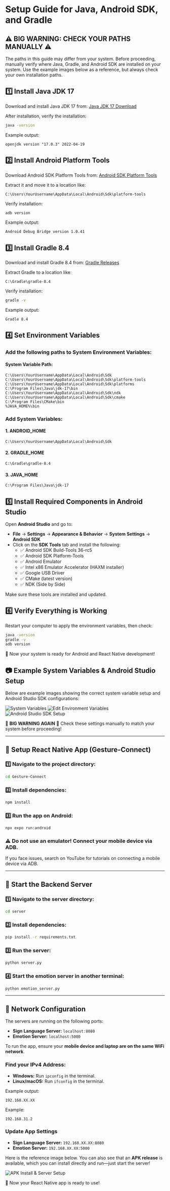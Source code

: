 # Setup Guide for Java, Android SDK, and Gradle

## ⚠️ BIG WARNING: CHECK YOUR PATHS MANUALLY ⚠️
The paths in this guide may differ from your system. Before proceeding, manually verify where Java, Gradle, and Android SDK are installed on your system. Use the example images below as a reference, but always check your own installation paths.

## 1️⃣ Install Java JDK 17

Download and install Java JDK 17 from:
[Java JDK 17 Download](https://adoptium.net/)

After installation, verify the installation:
```sh
java -version
```
Example output:
```
openjdk version "17.0.3" 2022-04-19
```

## 2️⃣ Install Android Platform Tools

Download Android SDK Platform Tools from:
[Android SDK Platform Tools](https://developer.android.com/studio/releases/platform-tools)

Extract it and move it to a location like:
```
C:\Users\YourUsername\AppData\Local\Android\Sdk\platform-tools
```

Verify installation:
```sh
adb version
```
Example output:
```
Android Debug Bridge version 1.0.41
```

## 3️⃣ Install Gradle 8.4

Download and install Gradle 8.4 from:
[Gradle Releases](https://gradle.org/releases/)

Extract Gradle to a location like:
```
C:\Gradle\gradle-8.4
```

Verify installation:
```sh
gradle -v
```
Example output:
```
Gradle 8.4
```

## 4️⃣ Set Environment Variables

### Add the following paths to **System Environment Variables**:
#### System Variable Path:
```
C:\Users\YourUsername\AppData\Local\Android\Sdk
C:\Users\YourUsername\AppData\Local\Android\Sdk\platform-tools
C:\Users\YourUsername\AppData\Local\Android\Sdk\platforms
C:\Program Files\Java\jdk-17\bin
C:\Users\YourUsername\AppData\Local\Android\Sdk\ndk
C:\Users\YourUsername\AppData\Local\Android\Sdk\cmake
C:\Program Files\CMake\bin
%JAVA_HOME%\bin
```

### Add System Variables:
#### 1. ANDROID_HOME
```
C:\Users\YourUsername\AppData\Local\Android\Sdk
```
#### 2. GRADLE_HOME
```
C:\Gradle\gradle-8.4
```
#### 3. JAVA_HOME
```
C:\Program Files\Java\jdk-17
```

## 5️⃣ Install Required Components in Android Studio

Open **Android Studio** and go to:
- **File** → **Settings** → **Appearance & Behavior** → **System Settings** → **Android SDK**
- Click on the **SDK Tools** tab and install the following:
  - ✅ Android SDK Build-Tools 36-rc5
  - ✅ Android SDK Platform-Tools
  - ✅ Android Emulator
  - ✅ Intel x86 Emulator Accelerator (HAXM installer)
  - ✅ Google USB Driver
  - ✅ CMake (latest version)
  - ✅ NDK (Side by Side)

Make sure these tools are installed and updated.

## 6️⃣ Verify Everything is Working

Restart your computer to apply the environment variables, then check:
```sh
java -version
gradle -v
adb version
```

🎉 Now your system is ready for Android and React Native development!

## 📷 Example System Variables & Android Studio Setup
Below are example images showing the correct system variable setup and Android Studio SDK configurations:

![System Variables](1.png)
![Edit Environment Variables](2.png)
![Android Studio SDK Setup](3.png)

🚨 **BIG WARNING AGAIN** 🚨
Check these settings manually to match your system before proceeding!

---

## 📱 Setup React Native App (Gesture-Connect)

### 1️⃣ Navigate to the project directory:
```sh
cd Gesture-Connect
```

### 2️⃣ Install dependencies:
```sh
npm install
```

### 3️⃣ Run the app on Android:
```sh
npx expo run:android
```

### ⚠️ Do not use an emulator! Connect your mobile device via ADB.
If you face issues, search on YouTube for tutorials on connecting a mobile device via ADB.

---

## 🚀 Start the Backend Server

### 1️⃣ Navigate to the server directory:
```sh
cd server
```

### 2️⃣ Install dependencies:
```sh
pip install -r requirements.txt
```

### 3️⃣ Run the server:
```sh
python server.py
```

### 4️⃣ Start the emotion server in another terminal:
```sh
python emotion_server.py
```

---

## 📡 Network Configuration

The servers are running on the following ports:
- **Sign Language Server:** `localhost:8080`
- **Emotion Server:** `localhost:5000`

To run the app, ensure your **mobile device and laptop are on the same WiFi network**.

### Find your IPv4 Address:
- **Windows:** Run `ipconfig` in the terminal.
- **Linux/macOS:** Run `ifconfig` in the terminal.

Example output:
```
192.168.XX.XX
```
Example:
```
192.168.31.2
```

### Update App Settings
- **Sign Language Server:** `192.168.XX.XX:8080`
- **Emotion Server:** `192.168.XX.XX:5000`

Here is the reference image below. You can also see that an **APK release** is available, which you can install directly and run—just start the server!

![APK Install & Server Setup](4.png)

🚀 Now your React Native app is ready to use!

